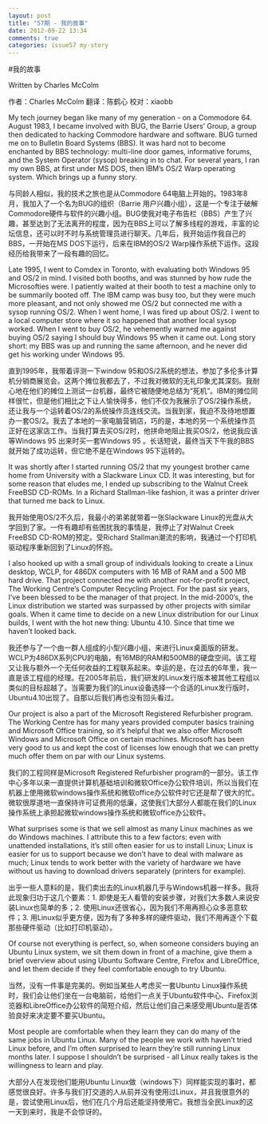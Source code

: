 ```yaml
---
layout: post
title: "57期 - 我的故事"
date: 2012-09-22 13:34
comments: true
categories: issue57 my-story
---
```


#我的故事

Written by Charles McColm

作者：Charles McColm 翻译：陈鹤心 校对：xiaobb

My tech journey began like many of my generation - on a Commodore 64. August 1983, I became involved with BUG, the Barrie Users’ Group, a group then dedicated to hacking Commodore hardware and software. BUG turned me on to Bulletin Board Systems (BBS). It was hard not to become enchanted by BBS technology: multi-line door games, informative forums, and the System Operator (sysop) breaking in to chat. For several years, I ran my own BBS, at first under MS DOS, then IBM’s OS/2 Warp operating system. Which brings up a funny story. 

与同龄人相似，我的技术之旅也是从Commodore 64电脑上开始的。1983年8月，我加入了一个名为BUG的组织（Barrie 用户兴趣小组），这是一个专注于破解Commodore硬件与软件的兴趣小组。BUG使我对电子布告栏（BBS）产生了兴趣，甚至达到了无法离开的程度，因为在BBS上可以了解多线程的游戏，丰富的论坛信息，还可以时不时与系统管理员进行聊天。几年后，我开始运作我自己的BBS，一开始在MS DOS下运行，后来在IBM的OS/2 Warp操作系统下运作。这段经历给我带来了一段有趣的回忆。

Late 1995, I went to Comdex in Toronto, with evaluating both Windows 95 and OS/2 in mind. I visited both booths, and was stunned by how rude the Microsofties were. I patiently waited at their booth to test a machine only to be summarily booted off. The IBM camp was busy too, but they were much more pleasant, and not only showed me OS/2 but connected me with a sysop running OS/2. When I went home, I was fired up about OS/2. I went to a local computer store where it so happened that another local sysop worked. When I went to buy OS/2, he vehemently warned me against buying OS/2 saying I should buy Windows 95 when it came out. Long story short: my BBS was up and running the same afternoon, and he never did get his working under Windows 95.

直到1995年，我带着评测一下window 95和OS/2系统的想法，参加了多伦多计算机分销商展览会。这两个摊位我都去了，不过我对微软的无礼印象尤其深刻。我耐心地在他们的摊位上测试一台机器，最终它被随便地总结为“死机”。IBM的摊位同样很忙，但是他们相比之下让人愉快得多，他们不仅为我展示了OS/2操作系统，还让我与一个运转着OS/2的系统操作员连线交流。当我到家，我迫不及待地想置办一套OS/2。我去了本地的一家电脑营销店，巧的是，本地的另一个系统操作员正好在这家店工作。当我打算去买OS/2时，他拼命地阻止我买OS/2，他说我应该等Windows 95 出来时买一套Windows 95 。长话短说，最终当天下午我的BBS就开始了成功运转，但它绝不是在Windows 95下运转的。

It was shortly after I started running OS/2 that my youngest brother came home from University with a Slackware Linux CD. It was interesting, but for some reason that eludes me, I ended up subscribing to the Walnut Creek FreeBSD CD-ROMs. In a Richard Stallman-like fashion, it was a printer driver that turned me back to Linux.

我开始使用OS/2不久后，我最小的弟弟就带着一张Slackware Linux的光盘从大学回到了家。一件有趣却有些困扰我的事情是，我停止了对Walnut Creek FreeBSD CD-ROM的预定。受Richard Stallman潮流的影响，我通过一个打印机驱动程序重新回到了Linux的怀抱。

I also hooked up with a small group of individuals looking to create a Linux desktop, WCLP, for 486DX computers with 16 MB of RAM and a 500 MB hard drive. That project connected me with another not-for-profit project, The Working Centre’s Computer Recycling Project. For the past six years, I’ve been blessed to be the manager of that project. In the mid-2000’s, the Linux distribution we started was surpassed by other projects with similar goals. When it came time to decide on a new Linux distribution for our Linux builds, I went with the hot new thing: Ubuntu 4.10. Since that time we haven’t looked back. 

我还参与了一个由一群人组成的小型兴趣小组，来进行Linux桌面版的研发。WCLP为486DX系列CPU的电脑，有16MB的RAM和500MB的硬盘空间。该工程又让我与额外一个无任何收益的工程联系起来。幸运的是，在过去的6年里，我一直是该工程组的经理。在2005年前后，我们研发的Linux发行版本被其他工程组以类似的目标超越了。当需要为我们的Linux设备选择一个合适的Linux发行版时，Ubuntu4.10出现了。自那以后我们再也没有回头看过。

Our project is also a part of the Microsoft Registered Refurbisher program. The Working Centre has for many years provided computer basics training and Microsoft Office training, so it’s helpful that we also offer Microsoft Windows and Microsoft Office on certain machines. Microsoft has been very good to us and kept the cost of licenses low enough that we can pretty much offer them on par with our Linux systems.

我们的工程同样是Microsoft Registered Refurbisher program的一部分。该工作中心多年以来一直提供计算机基础培训和微软Office办公软件培训，所以当我们在机器上使用微软windows操作系统和微软office办公软件时它还是帮了很大的忙。微软很厚道地一直保持许可证费用的低廉，这使我们大部分人都能在我们的Linux操作系统上承担起微软windows操作系统和微软office办公软件。

What surprises some is that we sell almost as many Linux machines as we do Windows machines. I attribute this to a few factors: even with unattended installations, it’s still often easier for us to install Linux; Linux is easier for us to support because we don’t have to deal with malware as much; Linux tends to work better with the variety of hardware we have without us having to download drivers separately (printers for example).

出乎一些人意料的是，我们卖出去的Linux机器几乎与Windows机器一样多。我将此现象归功于这几个要素：1. 即使是无人看管的安装步骤，对我们大多数人来说安装Linux也简单的多；2. 使用Linux还很省心，因为我们不用再担心众多恶意软件；3. 用Linux似乎更方便，因为有了多种多样的硬件驱动，我们不用再逐个下载那些硬件驱动（比如打印机驱动）。

Of course not everything is perfect, so, when someone considers buying an Ubuntu Linux system, we sit them down in front of a machine, give them a brief overview about using Ubuntu Software Centre, Firefox and LibreOffice, and let them decide if they feel comfortable enough to try Ubuntu. 

当然，没有一件事是完美的。例如当某些人考虑买一套Ubuntu Linux操作系统时，我们会让他们坐在一台电脑前，给他们一点关于Ubuntu软件中心、Firefox浏览器和LibreOffice办公软件的简短介绍，然后让他们自己来感受用Ubuntu是否体验良好来决定要不要买Ubuntu。

Most people are comfortable when they learn they can do many of the same jobs in Ubuntu Linux. Many of the people we work with haven’t tried Linux before, and I’m often surprised to learn they’re still running Linux months later. I suppose I shouldn’t be surprised - all Linux really takes is the willingness to learn and play.

大部分人在发现他们能用Ubuntu Linux做（windows下）同样能实现的事时，都感觉很良好。许多与我们打交道的人从前并没有使用过Linux，并且我很意外的是，尝试使用Linux后，他们在几个月后还能坚持使用它。我想当全民Linux的这一天到来时，我是不会惊讶的。

